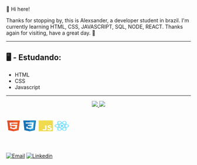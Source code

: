 👋 Hi here! 

Thanks for stopping by, this is Alexsander, a developer student in brazil. I'm currently learning HTML, CSS, JAVASCRIPT, SQL, NODE, REACT. Thanks again for visiting, have a great day. 🤗
<hr>
<h2>🖥️ - Estudando:</h2>
   <ul>
   <li>HTML</li>
   <li>CSS</li>
   <li>Javascript</li>
</ul>
<hr>
<div align="center">
  <a href="https://github.com/shootowned">
  <img height="165em" src="https://github-readme-stats.vercel.app/api?username=shootowned&show_icons=true&theme=dark&include_all_commits=true&count_private=true"/>
  <img height="165em" src="https://github-readme-stats.vercel.app/api/top-langs/?username=shootowned&layout=compact&langs_count=7&theme=dark"/>
  </a>
</div>
</br>
<div style="display: inline_block"><br>
    <img align="center" alt="HTML" height="30" width="40" src="https://raw.githubusercontent.com/devicons/devicon/master/icons/html5/html5-original.svg">
    <img align="center" alt="CSS" height="30" width="40" src="https://raw.githubusercontent.com/devicons/devicon/master/icons/css3/css3-original.svg">
    <img align="center" alt="Js" height="30" width="40" src="https://raw.githubusercontent.com/devicons/devicon/master/icons/javascript/javascript-plain.svg">
    <img align="center" alt="React" height="30" width="40" src="https://raw.githubusercontent.com/devicons/devicon/master/icons/react/react-original.svg">
</div>
<h1></h1>
  
<div><br>
   <a href=mailto:"alex.morais.pass@gmail.com" target="_blank"><img align="center" alt="Email" src="https://img.shields.io/badge/Gmail-D14836?style=for-the-badge&logo=gmail&logoColor=white"></a>
   <a href="https://www.linkedin.com/in/alexsander-augusto-developer/" target="_blank"><img align="center" alt="Linkedin" src="https://img.shields.io/badge/LinkedIn-0077B5?style=for-the-badge&logo=linkedin&logoColor=white"></a>
</div>
